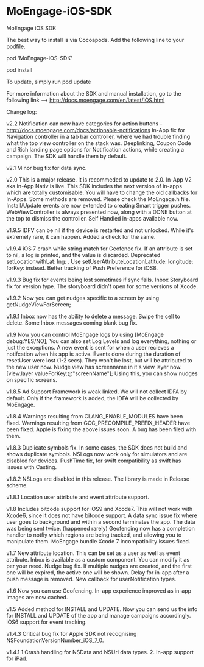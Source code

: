 # MoEngage-iOS-SDK
MoEngage iOS SDK

The best way to install is via Cocoapods. Add the following line to your podfile.

pod 'MoEngage-iOS-SDK'

pod install

To update, simply run pod update

For more information about the SDK and manual installation, go to the following link --> http://docs.moengage.com/en/latest/iOS.html

Change log:

v2.2
Notification can now have categories for action buttons - http://docs.moengage.com/docs/actionable-notifications
In-App fix for Navigation controller in a tab bar controller, where we had trouble finding what the top view controller on the stack was.
Deeplinking, Coupon Code and Rich landing page options for Notification actions, while creating a campaign. The SDK will handle them by default.

v2.1
Minor bug fix for data sync.

v2.0
This is a major release. It is recommeded to update to 2.0.
In-App V2 aka In-App Nativ is live. This SDK includes the next version of in-apps which are totally customisable. 
You will have to change the old callbacks for In-Apps. 
Some methods are removed. Please check the MoEngage.h file.
Install/Update events are now extended to creating Smart trigger pushes.
WebViewController is always presented now, along with a DONE button at the top to dismiss the controller.
Self Handled in-apps available now.

v1.9.5
IDFV can be nil if the device is restarted and not unlocked. While it's extremely rare, it can happen. Added a check for the same.

v1.9.4
iOS 7 crash while string match for Geofence fix.
If an attribute is set to nil, a log is printed, and the value is discarded.
Deprecated setLocationwithLat: lng: . Use setUserAttributeLocationLatitude: longitude: forKey: instead.
Better tracking of Push Preference for iOS8.

v1.9.3
Bug fix for events being lost sometimes if sync fails.
Inbox Storyboard fix for version type. The storyboard didn't open for some versions of Xcode.

v1.9.2
Now you can get nudges specific to a screen by using getNudgeViewForScreen;

v1.9.1
Inbox now has the ability to delete a message. Swipe the cell to delete.
Some Inbox messages coming blank bug fix.

v1.9
Now you can control MoEngage logs by using [MoEngage debug:YES/NO]; You can also set Log Levels and log everything, nothing or just the exceptions.
A new event is sent for when a user recieves a notifcation when his app is active.
Events done during the duration of resetUser were lost (1-2 secs). They won't be lost, but will be attributed to the new user now.
Nudge view has screenname in it's view layer now. [view.layer valueForKey:@"screenName"]; Using this, you can show nudges on specific screens.

v1.8.5
Ad Support Framework is weak linked. We will not collect IDFA by default.
Only if the framework is added, the IDFA will be collected by MoEngage.

v1.8.4
Warnings resulting from CLANG_ENABLE_MODULES have been fixed. 
Warnings resulting from GCC_PRECOMPILE_PREFIX_HEADER have been fixed. 
Apple is fixing the above issues soon. A bug has been filed with them.

v1.8.3
Duplicate symbols fix. In some cases, the SDK does not build and shows duplicate symbols.
NSLogs now work only for simulators and are disabled for devices.
PushTime fix, for swift compatibility as swift has issues with Casting.

v1.8.2
NSLogs are disabled in this release. The library is made in Release scheme.

v1.8.1
Location user attribute and event attribute support.

v1.8
Includes bitcode support for iOS9 and Xcode7. This will not work with Xcode6, since it does not have bitcode support.
A data sync issue fix where user goes to background and within a second terminates the app. The data was being sent twice. (happened rarely)
Geofencing now has a completion handler to notfiy which regions are being tracked, and allowing you to manipulate them.
MoEngage.bundle Xcode 7 incompatibility issues fixed.

v1.7
New attribute location. This can be set as a user as well as event attribute.
Inbox is available as a custom component. You can modify it as per your need.
Nudge bug fix. If multiple nudges are created, and the first one will be expired, the active one will be shown. 
Delay for in-app after a push message is removed.
New callback for userNotification types.

v1.6
Now you can use Geofencing.
In-app experience improved as in-app images are now cached.

v1.5
Added method for INSTALL and UPDATE. Now you can send us the info for INSTALL and UPDATE of the app and manage campaigns accordingly.
iOS6 support for event tracking.

v1.4.3
Critical bug fix for Apple SDK not recognising NSFoundationVersionNumber_iOS_7_0.

v1.4.1
1.Crash handling for NSData and NSUrl data types.
2. In-app support for iPad.
